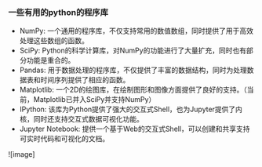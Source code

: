 ### 一些有用的python的程序库

* NumPy: 一个通用的程序库，不仅支持常用的数值数组，同时提供了用于高效处理这些数组的函数。
* SciPy: Python的科学计算库，对NumPy的功能进行了大量扩充，同时也有部分功能是重合的。
* Pandas: 用于数据处理的程序库，不仅提供了丰富的数据结构，同时为处理数据表和时间序列提供了相应的函数。
* Matplotlib: 一个2D的绘图库，在绘制图形和图像方面提供了良好的支持。（当前，Matplotlib已并入SciPy并支持NumPy）
* IPython: 该库为Python提供了强大的交互式Shell，也为Jupyter提供了内核，同时还支持交互式数据可视化功能。
* Jupyter Notebook: 提供一个基于Web的交互式Shell，可以创建和共享支持可实时代码和可视化的文档。

![image]
